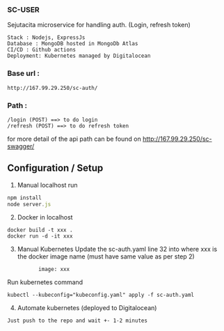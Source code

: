 ### SC-USER
Sejutacita microservice for handling auth. (Login, refresh token)
```
Stack : Nodejs, ExpressJs
Database : MongoDB hosted in MongoDb Atlas 
CI/CD : Github actions
Deployment: Kubernetes managed by Digitalocean
```

### Base url : 
```http://167.99.29.250/sc-auth/```

### Path : 
```
/login (POST) ==> to do login
/refresh (POST) ==> to do refresh token
```
for more detail of the api path can be found on http://167.99.29.250/sc-swagger/


## Configuration / Setup

1. Manual localhost run
```javascript
npm install
node server.js
```

2. Docker in localhost
```
docker build -t xxx .
docker run -d -it xxx
```

3. Manual Kubernetes
Update the sc-auth.yaml line 32  into
where xxx is the docker image name (must have same value as per step 2)
```
          image: xxx
```
Run kubernetes command
```
kubectl --kubeconfig="kubeconfig.yaml" apply -f sc-auth.yaml
```
4. Automate kubernetes (deployed to Digitalocean)
```
Just push to the repo and wait +- 1-2 minutes
```